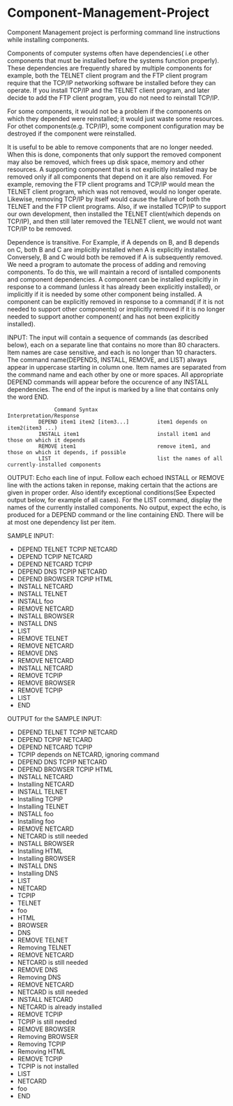 # Component-Management-Project

Component Management project is performing command line instructions while installing components.

Components of computer systems often have dependencies( i.e other components that must be installed before the systems function properly). These dependencies are frequently shared by multiple components for example, both the TELNET client program and the FTP client program require that the TCP/IP networking software be installed before they can operate. If you install TCP/IP and the TELNET client program, and later decide to add the FTP client program, you do not need to reinstall TCP/IP.

For some components, it would not be a problem if the components on which they depended were reinstalled; it would just waste some resources. For othet components(e.g. TCP/IP), some component configuration may be destroyed if the component were reinstalled. 

It is useful to be able to remove components that are no longer needed. When this is done, components that only support the removed component  may also be removed, which frees up disk space, memory and other resources. A supporting component that is not explicitly installed may be removed only if all components that depend on it are also removed. For example, removing the FTP client programs and TCP/IP would mean the TELNET client program, which was not removed, would no longer operate. Likewise, removing TCP/IP by itself would cause the failure of both the TELNET and the FTP client programs. Also, if we installed TCP/IP to support our own development, then installed the TELNET client(which depends on TCP/IP), and then still later removed the TELNET client, we would not want TCP/IP to be removed.

Dependence is transitive. For Example, if A depends on B, and B depends on C, both B and C are implicitly installed when A is explicitly installed. Conversely, B and C would both be removed if A is subsequently removed. We need a program to automate the process of adding and removing components. To do this, we will maintain a record of isntalled components and component dependencies. A component can be installed explicitly in response to a command (unless it has already been explicitly installed), or implicitly if it is needed by some other component being installed. A component can be explicitly removed in response to a command( if it is not needed to support other components) or implicitly removed if it is no longer needed to support another component( and has not been explicitly installed).

INPUT: The input will contain a sequence of commands (as described below), each on a separate line that contains no more than 80 characters. Item names are case sensitive, and each is no longer than 10 characters. The command name(DEPENDS, INSTALL, REMOVE, and LIST) always appear in uppercase starting in column one. Item names are separated from the command name and each other by one or more spaces. All appropriate DEPEND commands will appear before the occurence of any INSTALL dependencies. The end of the input is marked by a line that contains only the word END.

                   Command Syntax                     Interpretation/Response
              DEPEND item1 item2 [item3...]         item1 depends on item2(item3 ...)
              INSTALL item1                         install item1 and those on which it depends
              REMOVE item1                          remove item1, and those on which it depends, if possible
              LIST                                  list the names of all currently-installed components
 
OUTPUT: Echo each line of input. Follow each echoed INSTALL or REMOVE line with the actions taken in reponse, making certain that the actions are given in proper order. Also identify exceptional conditions(See Expected output below, for example of all cases). For the LIST command, display the names of the currently installed components. No output, expect the echo, is produced for a DEPEND command or the line containing END. There will be at most one dependency list per item.

SAMPLE INPUT: 
- DEPEND TELNET TCPIP NETCARD
- DEPEND TCPIP NETCARD
- DEPEND NETCARD TCPIP
- DEPEND DNS TCPIP NETCARD
- DEPEND BROWSER TCPIP HTML
- INSTALL NETCARD
- INSTALL TELNET
- INSTALL foo
- REMOVE NETCARD
- INSTALL BROWSER
- INSTALL DNS
- LIST
- REMOVE TELNET
- REMOVE NETCARD
- REMOVE DNS
- REMOVE NETCARD
- INSTALL NETCARD
- REMOVE TCPIP
- REMOVE BROWSER
- REMOVE TCPIP
- LIST 
- END

OUTPUT for the SAMPLE INPUT:
- DEPEND TELNET TCPIP NETCARD
- DEPEND TCPIP NETCARD
- DEPEND NETCARD TCPIP
- TCPIP depends on NETCARD, ignoring command
- DEPEND  DNS TCPIP NETCARD
- DEPEND BROWSER TCPIP HTML
- INSTALL NETCARD
- Installing NETCARD
- INSTALL TELNET
- Installing TCPIP
- Installing TELNET
- INSTALL foo
- Installing foo
- REMOVE NETCARD
- NETCARD is still needed
- INSTALL BROWSER
- Installing HTML
- Installing BROWSER
- INSTALL DNS
- Installing DNS
- LIST
- NETCARD
- TCPIP
- TELNET
- foo
- HTML
- BROWSER
- DNS
- REMOVE TELNET
- Removing TELNET
- REMOVE NETCARD
- NETCARD is still needed
- REMOVE DNS
- Removing DNS
- REMOVE NETCARD
- NETCARD is still needed
- INSTALL NETCARD
- NETCARD is already installed
- REMOVE TCPIP
- TCPIP is still needed
- REMOVE BROWSER
- Removing BROWSER
- Removing TCPIP
- Removing HTML
- REMOVE TCPIP
- TCPIP is not installed
- LIST
- NETCARD
- foo
- END
  
 
